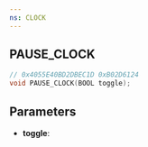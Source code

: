```yaml
---
ns: CLOCK
---
```

## PAUSE_CLOCK

```c
// 0x4055E40BD2DBEC1D 0xB02D6124
void PAUSE_CLOCK(BOOL toggle);
```


## Parameters
* **toggle**: 

